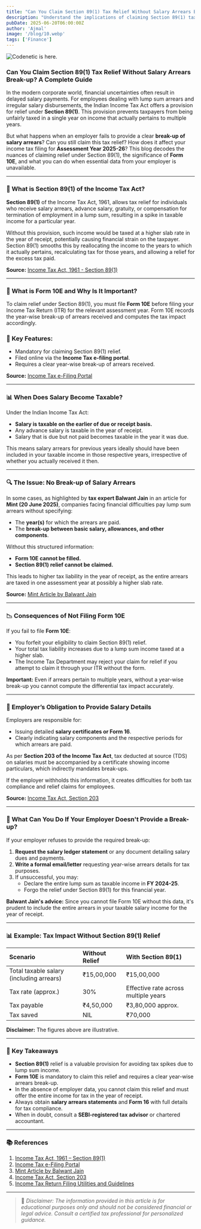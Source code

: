 ```yaml
---
title: "Can You Claim Section 89(1) Tax Relief Without Salary Arrears Break-up? A Complete Guide"
description: "Understand the implications of claiming Section 89(1) tax relief in India without a detailed break-up of salary arrears. Know what Form 10E requires and your options when your employer withholds details."
pubDate: 2025-06-20T06:00:00Z
author: 'Ajmal'
image: '/blog/10.webp'
tags: ['Finance']
---
```


![Codenetic is here.](/blog/10.webp)

### Can You Claim Section 89(1) Tax Relief Without Salary Arrears Break-up? A Complete Guide

In the modern corporate world, financial uncertainties often result in delayed salary payments. For employees dealing with lump sum arrears and irregular salary disbursements, the Indian Income Tax Act offers a provision for relief under **Section 89(1)**. This provision prevents taxpayers from being unfairly taxed in a single year on income that actually pertains to multiple years.

But what happens when an employer fails to provide a clear **break-up of salary arrears**? Can you still claim this tax relief? How does it affect your income tax filing for **Assessment Year 2025-26**? This blog decodes the nuances of claiming relief under Section 89(1), the significance of **Form 10E**, and what you can do when essential data from your employer is unavailable.

---

### 📜 What is Section 89(1) of the Income Tax Act?

**Section 89(1)** of the Income Tax Act, 1961, allows tax relief for individuals who receive salary arrears, advance salary, gratuity, or compensation for termination of employment in a lump sum, resulting in a spike in taxable income for a particular year.

Without this provision, such income would be taxed at a higher slab rate in the year of receipt, potentially causing financial strain on the taxpayer. Section 89(1) smooths this by reallocating the income to the years to which it actually pertains, recalculating tax for those years, and allowing a relief for the excess tax paid.

**Source:** [Income Tax Act, 1961 - Section 89(1)](https://incometaxindia.gov.in/pages/tax-information-services.aspx)

---

### 📑 What is Form 10E and Why Is It Important?

To claim relief under Section 89(1), you must file **Form 10E** before filing your Income Tax Return (ITR) for the relevant assessment year. Form 10E records the year-wise break-up of arrears received and computes the tax impact accordingly.

### 📌 Key Features:
- Mandatory for claiming Section 89(1) relief.
- Filed online via the **Income Tax e-filing portal**.
- Requires a clear year-wise break-up of arrears received.

**Source:** [Income Tax e-Filing Portal](https://www.incometax.gov.in/iec/foportal/)

---

### 📊 When Does Salary Become Taxable?

Under the Indian Income Tax Act:
- **Salary is taxable on the earlier of due or receipt basis.**
- Any advance salary is taxable in the year of receipt.
- Salary that is due but not paid becomes taxable in the year it was due.

This means salary arrears for previous years ideally should have been included in your taxable income in those respective years, irrespective of whether you actually received it then.

---

### 🔍 The Issue: No Break-up of Salary Arrears

In some cases, as highlighted by **tax expert Balwant Jain** in an article for **Mint (20 June 2025)**, companies facing financial difficulties pay lump sum arrears without specifying:
- The **year(s)** for which the arrears are paid.
- The **break-up between basic salary, allowances, and other components**.

Without this structured information:
- **Form 10E cannot be filled.**
- **Section 89(1) relief cannot be claimed.**

This leads to higher tax liability in the year of receipt, as the entire arrears are taxed in one assessment year at possibly a higher slab rate.

**Source:** [Mint Article by Balwant Jain](https://www.livemint.com/)

---

### 📉 Consequences of Not Filing Form 10E

If you fail to file **Form 10E**:
- You forfeit your eligibility to claim Section 89(1) relief.
- Your total tax liability increases due to a lump sum income taxed at a higher slab.
- The Income Tax Department may reject your claim for relief if you attempt to claim it through your ITR without the form.

**Important:** Even if arrears pertain to multiple years, without a year-wise break-up you cannot compute the differential tax impact accurately.

---

### 📌 Employer’s Obligation to Provide Salary Details

Employers are responsible for:
- Issuing detailed **salary certificates or Form 16**.
- Clearly indicating salary components and the respective periods for which arrears are paid.

As per **Section 203 of the Income Tax Act**, tax deducted at source (TDS) on salaries must be accompanied by a certificate showing income particulars, which indirectly mandates break-ups.

If the employer withholds this information, it creates difficulties for both tax compliance and relief claims for employees.

**Source:** [Income Tax Act, Section 203](https://incometaxindia.gov.in/)

---

### 📝 What Can You Do If Your Employer Doesn't Provide a Break-up?

If your employer refuses to provide the required break-up:
1. **Request the salary ledger statement** or any document detailing salary dues and payments.
2. **Write a formal email/letter** requesting year-wise arrears details for tax purposes.
3. If unsuccessful, you may:
   - Declare the entire lump sum as taxable income in **FY 2024-25**.
   - Forgo the relief under Section 89(1) for this financial year.

**Balwant Jain's advice:** Since you cannot file Form 10E without this data, it's prudent to include the entire arrears in your taxable salary income for the year of receipt.

---

### 📊 Example: Tax Impact Without Section 89(1) Relief

| Scenario                      | Without Relief | With Section 89(1) |
|:-----------------------------|:---------------|:------------------|
| Total taxable salary (including arrears) | ₹15,00,000        | ₹15,00,000        |
| Tax rate (approx.)            | 30%             | Effective rate across multiple years |
| Tax payable                   | ₹4,50,000       | ₹3,80,000 approx.  |
| Tax saved                     | NIL             | ₹70,000            |

**Disclaimer:** The figures above are illustrative.

---

### 📣 Key Takeaways

- **Section 89(1)** relief is a valuable provision for avoiding tax spikes due to lump sum income.
- **Form 10E** is mandatory to claim this relief and requires a clear year-wise arrears break-up.
- In the absence of employer data, you cannot claim this relief and must offer the entire income for tax in the year of receipt.
- Always obtain **salary arrears statements** and **Form 16** with full details for tax compliance.
- When in doubt, consult a **SEBI-registered tax advisor** or chartered accountant.

---

### 📚 References

1. [Income Tax Act, 1961 – Section 89(1)](https://incometaxindia.gov.in/pages/tax-information-services.aspx)
2. [Income Tax e-Filing Portal](https://www.incometax.gov.in/iec/foportal/)
3. [Mint Article by Balwant Jain](https://www.livemint.com/)
4. [Income Tax Act, Section 203](https://incometaxindia.gov.in/)
5. [Income Tax Return Filing Utilities and Guidelines](https://incometaxindia.gov.in/)

---

> 📌 *Disclaimer: The information provided in this article is for educational purposes only and should not be considered financial or legal advice. Consult a certified tax professional for personalized guidance.*

